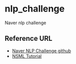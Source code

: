 # nlp_challenge
Naver nlp challenge

## Reference URL
- [Naver NLP Challenge github](https://github.com/naver/nlp-challenge)
- [NSML Tutorial](https://github.com/naver/ai-hackathon-2018/blob/master/missions/tutorial.md)
